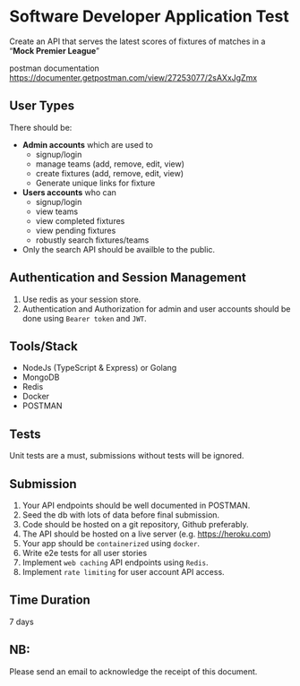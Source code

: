# Software Developer Application Test

Create an API that serves the latest scores of fixtures of matches in a “**Mock Premier League**”

postman documentation https://documenter.getpostman.com/view/27253077/2sAXxJgZmx
## User Types

There should be:

- **Admin accounts** which are used to
  - signup/login
  - manage teams (add, remove, edit, view)
  - create fixtures (add, remove, edit, view)
  - Generate unique links for fixture
- **Users accounts** who can
  - signup/login
  - view teams
  - view completed fixtures
  - view pending fixtures
  - robustly search fixtures/teams
- Only the search API should be availble to the public.

## Authentication and Session Management
1. Use redis as your session store.
3. Authentication and Authorization for admin and user accounts should be done using `Bearer token` and `JWT`.

## Tools/Stack

- NodeJs (TypeScript & Express) or Golang
- MongoDB
- Redis
- Docker
- POSTMAN

## Tests

Unit tests are a must, submissions without tests will be ignored.

## Submission

1. Your API endpoints should be well documented in POSTMAN.
2. Seed the db with lots of data before final submission.
3. Code should be hosted on a git repository, Github preferably.
4. The API should be hosted on a live server (e.g. https://heroku.com)
5. Your app should be `containerized` using `docker`.
7. Write e2e tests for all user stories
8. Implement `web caching` API endpoints using `Redis`.
9. Implement `rate limiting` for user account API access.

## Time Duration

7 days

## NB:

Please send an email to acknowledge the receipt of this document.

